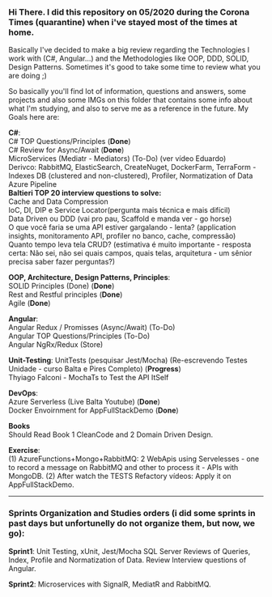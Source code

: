 ### Hi There. I did this repository on 05/2020 during the Corona Times (quarantine) when i've stayed most of the times at home.

Basically I've decided to make a big review regarding the Technologies I work with (C#, Angular...) and the Methodologies like
OOP, DDD, SOLID, Design Patterns. Sometimes it's good to take some time to review what you are doing ;)

So basically you'll find lot of information, questions and answers, some projects and also some IMGs on this folder that contains
some info about what I'm studying, and also to serve me as a reference in the future. My Goals here are:

**C#**: <br>
C# TOP Questions/Principles (**Done**)<br>
C# Review for Async/Await (**Done**)<br>
MicroServices (Mediatr - Mediators) (To-Do) (ver vídeo Eduardo) <br>
Derivco: RabbitMQ, ElasticSearch, CreateNuget, DockerFarm, TerraForm - Indexes DB (clustered and non-clustered), Profiler, Normatization of Data<br>
Azure Pipeline <br>
**Baltieri TOP 20 interview questions to solve:** <br>
Cache and Data Compression <br>
IoC, DI, DIP e Service Locator(pergunta mais técnica e mais difícil)<br>
Data Driven ou DDD (vai pro pau, Scaffold e manda ver - go horse)<br>
O que você faria se uma API estiver gargalando - lenta? (application insights, monitoramento API, profiler no banco, cache, compressão)<br>
Quanto tempo leva tela CRUD? (estimativa é muito importante - resposta certa: Não sei, não sei quais campos, quais telas, arquitetura - um sênior precisa saber fazer perguntas?)<br>

**OOP, Architecture, Design Patterns, Principles**: <br>
SOLID Principles (Done) (**Done**)<br>
Rest and Restful principles (**Done**)<br>
Agile (**Done**)<br>

**Angular**: <br>
Angular Redux / Promisses (Async/Await) (To-Do) <br>
Angular TOP Questions/Principles (To-Do) <br>
Angular NgRx/Redux (Store) <br>

**Unit-Testing**:
UnitTests (pesquisar Jest/Mocha) (Re-escrevendo Testes Unidade - curso Balta e Pires Completo) (**Progress**) <br>
Thyiago Falconi - MochaTs to Test the API ItSelf

**DevOps**: <br>
Azure Serverless (Live Balta Youtube) (**Done**)<br>
Docker Envoirnment for AppFullStackDemo (**Done**)<br>

**Books** <br>
Should Read Book 1 CleanCode and 2 Domain Driven Design.

**Exercise**: <br>
(1) AzureFunctions+Mongo+RabbitMQ: 2 WebApis using Servelesses - one to record a message on RabbitMQ and other to process it - APIs with MongoDB.
(2) After watch the TESTS Refactory vídeos: Apply it on AppFullStackDemo.

---

### Sprints Organization and Studies orders (i did some sprints in past days but unfortunelly do not organize them, but now, we go):

**Sprint1**:
Unit Testing, xUnit, Jest/Mocha
SQL Server Reviews of Queries, Index, Profile and Normatization of Data.
Review Interview questions of Angular.

**Sprint2**: Microservices with SignalR, MediatR and RabbitMQ.
